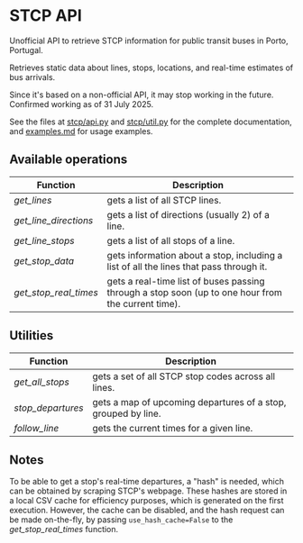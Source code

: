 # STCP API

Unofficial API to retrieve STCP information for public transit buses in Porto, Portugal.

Retrieves static data about lines, stops, locations, and real-time estimates of bus arrivals.

Since it's based on a non-official API, it may stop working in the future. Confirmed working as of 31 July 2025.

See the files at [stcp/api.py](stcp/api.py) and [stcp/util.py](stcp/util.py) for the complete documentation,
and [examples.md](examples.md) for usage examples.

## Available operations

| **Function**          | **Description**                                                                                    |
|-----------------------|----------------------------------------------------------------------------------------------------|
| _get_lines_           | gets a list of all STCP lines.                                                                     |
| _get_line_directions_ | gets a list of directions (usually 2) of a line.                                                   |
| _get_line_stops_      | gets a list of all stops of a line.                                                                |
| _get_stop_data_       | gets information about a stop, including a list of all the lines that pass through it.             |
| _get_stop_real_times_ | gets a real-time list of buses passing through a stop soon (up to one hour from the current time). |

## Utilities

| **Function**      | **Description**                                               |
|-------------------|---------------------------------------------------------------|
| _get_all_stops_   | gets a set of all STCP stop codes across all lines.           |
| _stop_departures_ | gets a map of upcoming departures of a stop, grouped by line. |
| _follow_line_     | gets the current times for a given line.                      |


## Notes

To be able to get a stop's real-time departures, a "hash" is needed, which can be obtained by scraping STCP's webpage.
These hashes are stored in a local CSV cache for efficiency purposes, which is generated on the first execution.
However, the cache can be disabled, and the hash request can be made on-the-fly, by passing `use_hash_cache=False` to
the _get_stop_real_times_ function.
